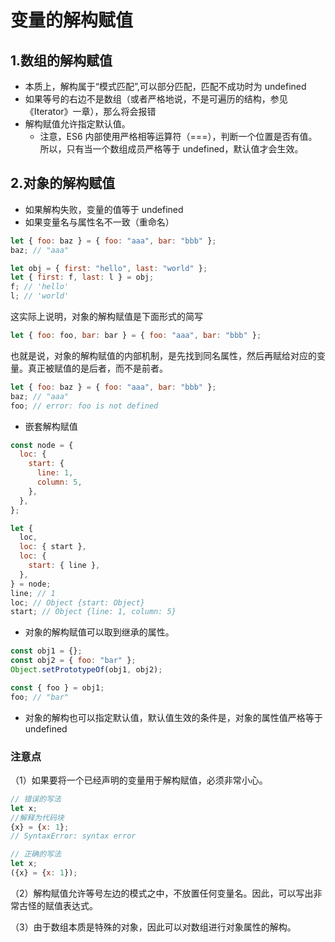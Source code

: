 # 变量的解构赋值

## 1.数组的解构赋值

- 本质上，解构属于“模式匹配”,可以部分匹配，匹配不成功时为 undefined
- 如果等号的右边不是数组（或者严格地说，不是可遍历的结构，参见《Iterator》一章），那么将会报错
- 解构赋值允许指定默认值。
  - 注意，ES6 内部使用严格相等运算符（===），判断一个位置是否有值。所以，只有当一个数组成员严格等于 undefined，默认值才会生效。

## 2.对象的解构赋值

- 如果解构失败，变量的值等于 undefined
- 如果变量名与属性名不一致（重命名）

```js
let { foo: baz } = { foo: "aaa", bar: "bbb" };
baz; // "aaa"

let obj = { first: "hello", last: "world" };
let { first: f, last: l } = obj;
f; // 'hello'
l; // 'world'
```

这实际上说明，对象的解构赋值是下面形式的简写

```js
let { foo: foo, bar: bar } = { foo: "aaa", bar: "bbb" };
```

也就是说，对象的解构赋值的内部机制，是先找到同名属性，然后再赋给对应的变量。真正被赋值的是后者，而不是前者。

```js
let { foo: baz } = { foo: "aaa", bar: "bbb" };
baz; // "aaa"
foo; // error: foo is not defined
```

- 嵌套解构赋值

```js
const node = {
  loc: {
    start: {
      line: 1,
      column: 5,
    },
  },
};

let {
  loc,
  loc: { start },
  loc: {
    start: { line },
  },
} = node;
line; // 1
loc; // Object {start: Object}
start; // Object {line: 1, column: 5}
```

- 对象的解构赋值可以取到继承的属性。

```js
const obj1 = {};
const obj2 = { foo: "bar" };
Object.setPrototypeOf(obj1, obj2);

const { foo } = obj1;
foo; // "bar"
```

- 对象的解构也可以指定默认值，默认值生效的条件是，对象的属性值严格等于 undefined

### 注意点

（1）如果要将一个已经声明的变量用于解构赋值，必须非常小心。

```js
// 错误的写法
let x;
//解释为代码块
{x} = {x: 1};
// SyntaxError: syntax error

// 正确的写法
let x;
({x} = {x: 1});
```

（2）解构赋值允许等号左边的模式之中，不放置任何变量名。因此，可以写出非常古怪的赋值表达式。

（3）由于数组本质是特殊的对象，因此可以对数组进行对象属性的解构。